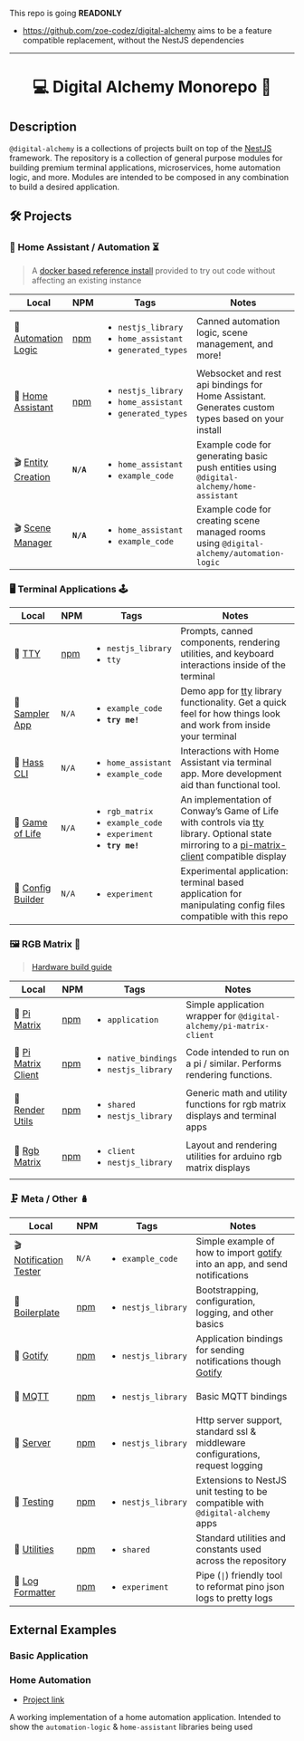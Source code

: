 This repo is going **READONLY**

- https://github.com/zoe-codez/digital-alchemy aims to be a feature compatible replacement, without the NestJS dependencies

-----

<h1 align="center">💻 Digital Alchemy Monorepo 🔮</h1>

## Description

`@digital-alchemy` is a collections of projects built on top of the [NestJS](https://nestjs.com/) framework. The repository is a collection of general purpose modules for building premium terminal applications, microservices, home automation logic, and more.
Modules are intended to be composed in any combination to build a desired application.

## 🛠️ Projects

### 🏡 Home Assistant / Automation ⏳

> A [docker based reference install](./docker/homeassistant/) provided to try out code without affecting an existing instance

| Local | NPM | Tags | Notes |
| --- | --- | --- | --- |
| 📂 [Automation Logic](libs/automation-logic) | [npm](https://www.npmjs.com/package/@digital-alchemy/automation-logic) | <ul><li>`nestjs_library`</li><li>`home_assistant`</li><li>`generated_types`</li></ul> | Canned automation logic, scene management, and more! |
| 📂 [Home Assistant](libs/home-assistant) | [npm](https://www.npmjs.com/package/@digital-alchemy/home-assistant)  | <ul><li>`nestjs_library`</li><li>`home_assistant`</li><li>`generated_types`</li></ul> | Websocket and rest api bindings for Home Assistant. Generates custom types based on your install |
| 🎬 [Entity Creation](apps/entity-creation) | **`N/A`** | <ul><li>`home_assistant`</li><li>`example_code`</li></ul> | Example code for generating basic push entities using `@digital-alchemy/home-assistant` |
| 🎬 [Scene Manager](apps/scene-manager) | **`N/A`** | <ul><li>`home_assistant`</li><li>`example_code`</li></ul> | Example code for creating scene managed rooms using `@digital-alchemy/automation-logic` |

### 🖥️ Terminal Applications 🕹️

| Local | NPM | Tags | Notes |
| ---  | --- | --- | --- |
| 📂 [TTY](libs/tty) | [npm](https://www.npmjs.com/package/@digital-alchemy/tty) | <ul><li>`nestjs_library`</li><li>`tty`</li></ul> | Prompts, canned components, rendering utilities, and keyboard interactions inside of the terminal |
| 👀 [Sampler App](apps/sampler-app) | `N/A` | <ul><li>`example_code`</li><li>**`try me!`**</li></ul> | Demo app for [tty](libs/tty) library functionality. Get a quick feel for how things look and work from inside your terminal |
| 🔬 [Hass CLI](apps/hass-cli) | `N/A` | <ul><li>`home_assistant`</li><li>`example_code`</li></ul> | Interactions with Home Assistant via terminal app. More development aid than functional tool. |
| 👀 [Game of Life](apps/game-of-life) | `N/A` | <ul><li>`rgb_matrix`</li><li>`example_code`</li><li>`experiment`</li><li>**`try me!`**</li></ul> | An implementation of Conway’s Game of Life with controls via [tty](libs/tty) library. Optional state mirroring to a [pi-matrix-client](libs/pi-matrix-client) compatible display |
| 🔬 [Config Builder](apps/config-builder) | `N/A` | <ul><li>`experiment`</li></ul> | Experimental application: terminal based application for manipulating config files compatible with this repo |

### 🖼️ RGB Matrix 🚦

> [Hardware build guide](./apps/pi-matrix/build.md)

| Local | NPM | Tags | Notes |
| --- | --- | --- | --- |
| 👀 [Pi Matrix](apps/pi-matrix) | [npm](https://www.npmjs.com/package/@digital-alchemy/pi-matrix) | <ul><li>`application`</li></ul>  | Simple application wrapper for `@digital-alchemy/pi-matrix-client` |
| 📂 [Pi Matrix Client](libs/pi-matrix-client) | [npm](https://www.npmjs.com/package/@digital-alchemy/pi-matrix-client) | <ul><li>`native_bindings`</li><li>`nestjs_library`</li></ul> | Code intended to run on a pi / similar. Performs rendering functions. |
| 📂 [Render Utils](libs/render-utils) | [npm](https://www.npmjs.com/package/@digital-alchemy/render-utils) | <ul><li>`shared`</li><li>`nestjs_library`</li></ul> | Generic math and utility functions for rgb matrix displays and terminal apps |
| 📂 [Rgb Matrix](libs/rgb-matrix) | [npm](https://www.npmjs.com/package/@digital-alchemy/rgb-matrix) | <ul><li>`client`</li><li>`nestjs_library`</li></ul> | Layout and rendering utilities for arduino rgb matrix displays |

### 🗜️ Meta / Other 🪆

| Local | NPM | Tags | Notes |
| --- | --- | --- | --- |
| 🎬 [Notification Tester](apps/notification-tester) | `N/A` | <ul><li>`example_code`</li></ul> | Simple example of how to import [gotify](libs/gotify) into an app, and send notifications |
| 📂 [Boilerplate](libs/boilerplate) | [npm](https://www.npmjs.com/package/@digital-alchemy/boilerplate) | <ul><li>`nestjs_library`</li></ul> | Bootstrapping, configuration, logging, and other basics |
| 📂 [Gotify](libs/gotify) | [npm](https://www.npmjs.com/package/@digital-alchemy/gotify) | <ul><li>`nestjs_library`</li></ul> | Application bindings for sending notifications though [Gotify](https://gotify.net/) |
| 📂 [MQTT](libs/mqtt) | [npm](https://www.npmjs.com/package/@digital-alchemy/mqtt) | <ul><li>`nestjs_library`</li></ul> | Basic MQTT bindings |
| 📂 [Server](libs/server) | [npm](https://www.npmjs.com/package/@digital-alchemy/server) | <ul><li>`nestjs_library`</li></ul> | Http server support, standard ssl & middleware configurations, request logging |
| 📂 [Testing](libs/testing) | [npm](https://www.npmjs.com/package/@digital-alchemy/testing) | <ul><li>`nestjs_library`</li></ul> | Extensions to NestJS unit testing to be compatible with `@digital-alchemy` apps |
| 📂 [Utilities](libs/utilities) | [npm](https://www.npmjs.com/package/@digital-alchemy/utilities) | <ul><li>`shared`</li></ul> | Standard utilities and constants used across the repository |
| 🔬 [Log Formatter](apps/log-formatter) | [npm](https://www.npmjs.com/package/@digital-alchemy/log-formatter) | <ul><li>`experiment`</li></ul> | Pipe (`\|`) friendly tool to reformat pino json logs to pretty logs |

## External Examples

### Basic Application

### Home Automation

- [Project link](https://github.com/zoe-codez/home-automation)

A working implementation of a home automation application.
Intended to show the `automation-logic` & `home-assistant` libraries being used
